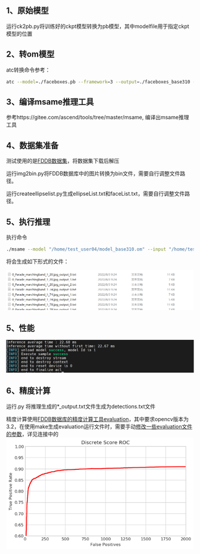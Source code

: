
## 1、原始模型
运行ck2pb.py将训练好的ckpt模型转换为pb模型，其中modelfile用于指定ckpt模型的位置

## 2、转om模型

atc转换命令参考：

```sh
atc --model=./faceboxes.pb --framework=3 --output=./faceboxes_base310 --soc_version=Ascend310         --input_shape="image_tensor:1,1024,1024,3"         --log=info          --out_nodes="nms/map/TensorArrayStack/TensorArrayGatherV3:0;nms/map/TensorArrayStack_1/TensorArrayGatherV3:0;nms/map/TensorArrayStack_2/TensorArrayGatherV3:0"
```


## 3、编译msame推理工具
参考https://gitee.com/ascend/tools/tree/master/msame, 编译出msame推理工具




## 4、数据集准备
测试使用的是[FDDB数据集](http://vis-www.cs.umass.edu/fddb/index.html#download)，将数据集下载后解压

运行img2bin.py将FDDB数据库中的图片转换为bin文件，需要自行调整文件路径。

运行createellipselist.py生成ellipseList.txt和faceList.txt，需要自行调整文件路径。


## 5、执行推理

  
执行命令 
```sh
./msame --model "/home/test_user04/model_base310.om" --input "/home/test_user04/inference_data" --output "/home/test_user04/" --outfmt TXT  --outputSize "10000,10000,10000"
```
将会生成如下形式的文件：

![输入图片说明](output.png)


## 5、性能

![输入图片说明](time.png)


## 6、精度计算
运行.py 将推理生成的*_output.txt文件生成为detections.txt文件

精度计算使用[FDDB数据库的精度计算工具evaluation](http://vis-www.cs.umass.edu/fddb/results.html)，其中要求opencv版本为3.2，在使用make生成evaluation运行文件时，需要手动[修改一些evaluation文件的参数](http://vis-www.cs.umass.edu/fddb/faq.html)，详见连接中的
![输入图片说明](roc.png)

